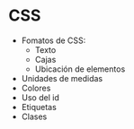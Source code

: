 # CSS

   - Fomatos de CSS:
      - Texto
      - Cajas
      - Ubicación de elementos
   - Unidades de medidas
   - Colores
   - Uso del id
   - Etiquetas
   - Clases